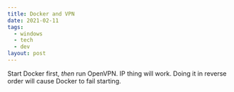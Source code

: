 ```yaml
---
title: Docker and VPN
date: 2021-02-11
tags:
  - windows
  - tech
  - dev
layout: post
---
```


Start Docker first, _then_ run OpenVPN. IP thing will work. Doing it in reverse order will cause Docker to fail starting.
